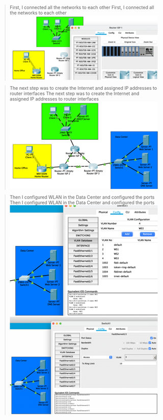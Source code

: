 > First, I connected all the networks to each other
First, I connected all the networks to each other
![1](https://github.com/anastasiia-honcharenko/DevOps_online_Dnipro_2021Q4/blob/main/m3/task3.2/Task3.2%201.png)

> The next step was to create the Internet and assigned IP addresses to router interfaces
The next step was to create the Internet and assigned IP addresses to router interfaces 
![2](https://github.com/anastasiia-honcharenko/DevOps_online_Dnipro_2021Q4/blob/main/m3/task3.2/Task3.2%202-3.png)

> Then I configured WLAN in the Data Center and configured the ports
Then I configured WLAN in the Data Center and configured the ports
![3](https://github.com/anastasiia-honcharenko/DevOps_online_Dnipro_2021Q4/blob/main/m3/task3.2/Task3.2%206-9.png)
![4](https://github.com/anastasiia-honcharenko/DevOps_online_Dnipro_2021Q4/blob/main/m3/task3.2/Task3.2%209-11.png)
